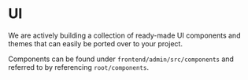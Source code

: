 # UI

We are actively building a collection of ready-made UI components and themes that can easily be ported over to your project. 

Components can be found under `frontend/admin/src/components` and referred to by referencing `root/components`.
